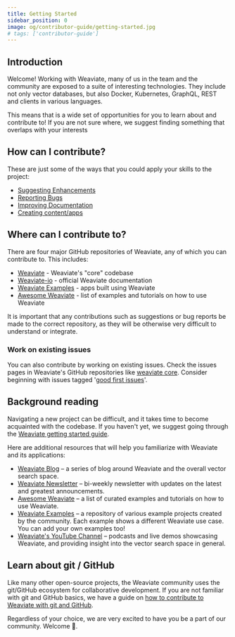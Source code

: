 ```yaml
---
title: Getting Started
sidebar_position: 0
image: og/contributor-guide/getting-started.jpg
# tags: ['contributor-guide']
---
```


## Introduction

Welcome! Working with Weaviate, many of us in the team and the community are exposed to a suite of interesting technologies. They include not only vector databases, but also Docker, Kubernetes, GraphQL, REST and clients in various languages.

This means that is a wide set of opportunities for you to learn about and contribute to! If you are not sure where, we suggest finding something that overlaps with your interests

## How can I contribute?

These are just some of the ways that you could apply your skills to the project:

* [Suggesting Enhancements](./suggesting-enhancements.md)
* [Reporting Bugs](./reporting-bugs.md)
* [Improving Documentation](./improving-docs.md)
* [Creating content/apps](./writing-blogs.md)

## Where can I contribute to?

There are four major GitHub repositories of Weaviate, any of which you can contribute to. This includes:

* [Weaviate](https://github.com/weaviate/weaviate) - Weaviate's "core" codebase
* [Weaviate-io](https://github.com/weaviate/weaviate-io) - official Weaviate documentation
* [Weaviate Examples](https://github.com/weaviate/weaviate-examples) - apps built using Weaviate
* [Awesome Weaviate](https://github.com/weaviate/awesome-weaviate) - list of examples and tutorials on how to use Weaviate

It is important that any contributions such as suggestions or bug reports be made to the correct repository, as they will be otherwise very difficult to understand or integrate.

### Work on existing issues

You can also contribute by working on existing issues. Check the issues pages in Weaviate's GitHub repositories like  [weaviate core](https://github.com/weaviate/weaviate/issues). Consider beginning with issues tagged '[good first issues](https://github.com/weaviate/weaviate/labels/good-first-issue)'.

## Background reading

Navigating a new project can be difficult, and it takes time to become acquainted with the codebase. If you haven't yet, we suggest going through the [Weaviate getting started guide](/developers/weaviate/quickstart/index.md).

Here are additional resources that will help you familiarize with Weaviate and its applications:

* [Weaviate Blog](/blog) – a series of blog around Weaviate and the overall vector search space.
* [Weaviate Newsletter](https://newsletter.weaviate.io) – bi-weekly newsletter with updates on the latest and greatest announcements.
* [Awesome Weaviate](https://github.com/weaviate/awesome-weaviate) – a list of curated examples and tutorials on how to use Weaviate.
* [Weaviate Examples](https://github.com/weaviate/weaviate-examples) – a repository of various example projects created by the community. Each example shows a different Weaviate use case. You can add your own examples too!
* [Weaviate's YouTube Channel](https://www.youtube.com/c/SeMI-and-Weaviate/featured) – podcasts and live demos showcasing Weaviate, and providing insight into the vector search space in general.

## Learn about git / GitHub

Like many other open-source projects, the Weaviate community uses the git/GitHub ecosystem for collaborative development. If you are not familiar with git and GitHub basics, we have a guide on [how to contribute to Weaviate with git and GitHub](./git-and-github.md).

Regardless of your choice, we are very excited to have you be a part of our community. Welcome 🙂.
